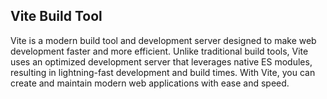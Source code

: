 ## Vite Build Tool

Vite is a modern build tool and development server designed to make web development faster and more efficient. Unlike traditional build tools, Vite uses an optimized development server that leverages native ES modules, resulting in lightning-fast development and build times. With Vite, you can create and maintain modern web applications with ease and speed.
